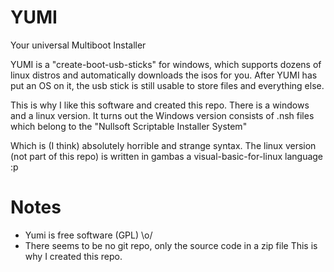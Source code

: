 # YUMI
Your universal Multiboot Installer

YUMI is a "create-boot-usb-sticks" for windows, which supports
dozens of linux distros and automatically downloads the isos for you.
After YUMI has put an OS on it, the usb stick is still usable to store files
and everything else.

This is why I like this software and created this repo. 
There is a windows and a linux version. It turns out the Windows version
consists of .nsh files which belong to the "Nullsoft Scriptable Installer System"

Which is (I think) absolutely horrible and strange syntax.
The linux version (not part of this repo) is written in gambas a 
visual-basic-for-linux language :p

# Notes

 * Yumi is free software (GPL) \o/
 * There seems to be no git repo, only the source code in a zip file
   This is why I created this repo.
